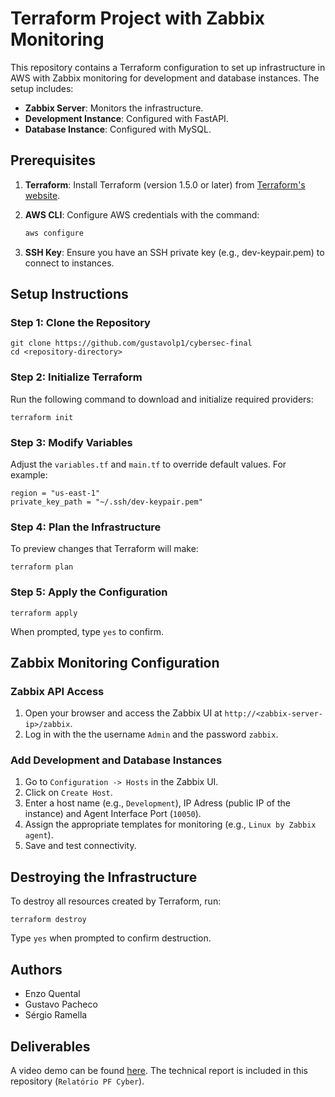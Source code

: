 # Terraform Project with Zabbix Monitoring

This repository contains a Terraform configuration to set up infrastructure in AWS with Zabbix monitoring for development and database instances. The setup includes:

- **Zabbix Server**: Monitors the infrastructure.
- **Development Instance**: Configured with FastAPI.
- **Database Instance**: Configured with MySQL.

## Prerequisites

1. **Terraform**: Install Terraform (version 1.5.0 or later) from [Terraform&#39;s website](https://www.terraform.io/downloads.html).
2. **AWS CLI**: Configure AWS credentials with the command:

   ```bash
   aws configure
   ```
3. **SSH Key**: Ensure you have an SSH private key (e.g., dev-keypair.pem) to connect to instances.

## Setup Instructions

### Step 1: Clone the Repository

```
git clone https://github.com/gustavolp1/cybersec-final
cd <repository-directory>
```

### Step 2: Initialize Terraform

Run the following command to download and initialize required providers:

```
terraform init
```

### Step 3: Modify Variables

Adjust the `variables.tf` and `main.tf` to override default values. For example:

```
region = "us-east-1"
private_key_path = "~/.ssh/dev-keypair.pem"
```

### Step 4: Plan the Infrastructure

To preview changes that Terraform will make:

```
terraform plan
```

### Step 5: Apply the Configuration

```
terraform apply
```

When prompted, type `yes` to confirm.

## Zabbix Monitoring Configuration

### Zabbix API Access

1. Open your browser and access the Zabbix UI at `http://<zabbix-server-ip>/zabbix`.
2. Log in with the the username `Admin` and the password `zabbix`.

### Add Development and Database Instances

1. Go to `Configuration -> Hosts` in the Zabbix UI.
2. Click on `Create Host`.
3. Enter a host name (e.g., `Development`), IP Adress (public IP of the instance) and Agent Interface Port (`10050`).
4. Assign the appropriate templates for monitoring (e.g., `Linux by Zabbix agent`).
5. Save and test connectivity.

## Destroying the Infrastructure

To destroy all resources created by Terraform, run:

```
terraform destroy
```

Type `yes` when prompted to confirm destruction.

## Authors

- Enzo Quental
- Gustavo Pacheco
- Sérgio Ramella

## Deliverables

A video demo can be found [here]().
The technical report is included in this repository (`Relatório PF Cyber`).